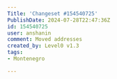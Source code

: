 ```yaml
---
Title: 'Changeset #154540725'
PublishDate: 2024-07-28T22:47:36Z
id: 154540725
user: anshanin
comment: Moved addresses
created_by: Level0 v1.3
tags:
- Montenegro

---
```

